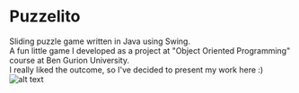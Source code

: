 # Puzzelito
Sliding puzzle game written in Java using Swing. <br/>
A fun little game I developed as a project at "Object Oriented Programming" course at Ben Gurion University. <br/>
I really liked the outcome, so I've decided to present my work here :)
![alt text](https://serving.photos.photobox.com/2121878043947dfae9260fb0286ee6a0fb058cc331119f431228c504022df00fe0e9e18a.jpg)

